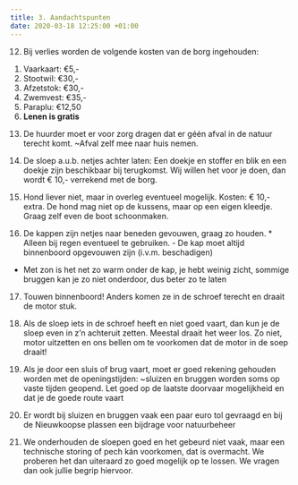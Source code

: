 ```yaml
---
title: 3. Aandachtspunten
date: 2020-03-18 12:25:00 +01:00
---
```


12) Bij verlies worden de volgende kosten van de borg ingehouden:
1. Vaarkaart: €5,-
2. Stootwil: €30,-
3. Afzetstok: €30,-
4. Zwemvest: €35,-
5. Paraplu: €12,50
6. **Lenen is gratis**

13) De huurder moet er voor zorg dragen dat er géén afval in de natuur terecht komt.  ~Afval zelf mee naar huis nemen.

14) De sloep a.u.b. netjes achter laten: Een doekje en stoffer en blik en een doekje zijn beschikbaar bij terugkomst.  Wij willen het voor je doen,  dan wordt € 10,- verrekend met de borg.

15) Hond liever niet, maar in overleg eventueel mogelijk. Kosten: € 10,- extra. De hond mag niet op de kussens, maar op een eigen kleedje. Graag zelf even de boot schoonmaken.

16) De kappen zijn netjes naar beneden gevouwen, graag zo houden.  * Alleen bij regen eventueel te gebruiken. - De kap moet altijd binnenboord opgevouwen zijn (i.v.m. beschadigen)

 *  Met zon is het net zo warm onder de kap,  je hebt weinig zicht,  sommige bruggen kan je zo niet onderdoor, dus beter zo te laten

17) Touwen binnenboord! Anders komen ze in de schroef terecht en draait de motor stuk.

18) Als de sloep iets in de schroef heeft en niet goed vaart, dan kun je de sloep even in z’n achteruit zetten. Meestal draait het weer los. Zo niet, motor uitzetten en ons bellen om te voorkomen dat de motor in de soep draait!

19) Als je door een sluis of brug vaart, moet er goed rekening gehouden worden met de openingstijden:   ~sluizen en bruggen worden soms op vaste tijden geopend. Let goed op de laatste doorvaar mogelijkheid en dat je de goede route vaart

20) Er wordt  bij sluizen en bruggen vaak een paar euro tol gevraagd en bij de Nieuwkoopse plassen een bijdrage voor natuurbeheer

21) We onderhouden de sloepen goed en het gebeurd niet vaak, maar een technische storing of pech kán voorkomen, dat is overmacht. We proberen het dan uiteraard zo goed mogelijk op te lossen. We vragen dan ook jullie begrip hiervoor.
